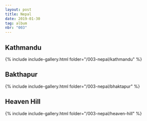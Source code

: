 ```yaml
---
layout: post
title: Nepal
date: 2019-01-30
tag: album
nbr: "003"
---
```


<h2>Kathmandu</h2>

{% include include-gallery.html folder="/003-nepal/kathmandu" %}

<h2>Bakthapur</h2>

{% include include-gallery.html folder="/003-nepal/bhaktapur" %}

<h2>Heaven Hill</h2>

{% include include-gallery.html folder="/003-nepal/heaven-hill" %}